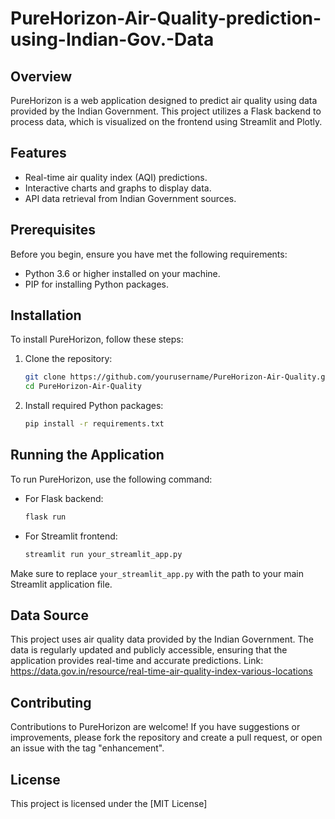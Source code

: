 # PureHorizon-Air-Quality-prediction-using-Indian-Gov.-Data

## Overview
PureHorizon is a web application designed to predict air quality using data provided by the Indian Government. This project utilizes a Flask backend to process data, which is visualized on the frontend using Streamlit and Plotly.

## Features
- Real-time air quality index (AQI) predictions.
- Interactive charts and graphs to display data.
- API data retrieval from Indian Government sources.

## Prerequisites
Before you begin, ensure you have met the following requirements:
- Python 3.6 or higher installed on your machine.
- PIP for installing Python packages.

## Installation
To install PureHorizon, follow these steps:

1. Clone the repository:
   ```bash
   git clone https://github.com/yourusername/PureHorizon-Air-Quality.git
   cd PureHorizon-Air-Quality
   ```

2. Install required Python packages:
   ```bash
   pip install -r requirements.txt
   ```

## Running the Application
To run PureHorizon, use the following command:

- For Flask backend:
  ```bash
  flask run
  ```

- For Streamlit frontend:
  ```bash
  streamlit run your_streamlit_app.py
  ```

Make sure to replace `your_streamlit_app.py` with the path to your main Streamlit application file.

## Data Source
This project uses air quality data provided by the Indian Government. The data is regularly updated and publicly accessible, ensuring that the application provides real-time and accurate predictions.
Link: https://data.gov.in/resource/real-time-air-quality-index-various-locations

## Contributing
Contributions to PureHorizon are welcome! If you have suggestions or improvements, please fork the repository and create a pull request, or open an issue with the tag "enhancement".

## License
This project is licensed under the [MIT License]

